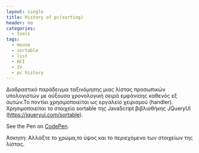 ```yaml
---
layout: single
title: History of pc(sorting)
header: no
categories:
  - tools
tags:
  - mouse
  - sortable
  - list
  - HCI
  - IV
  - pc history
---
```


Διαδραστικό παράδειγμα ταξινόμησης μιας λίστας προσωπικών υπολογιστών με αύξουσα χρονολογική σειρά εμφάνισης καθενός εξ αυτών.Το ποντίκι χρησιμοποιείται ως εργαλείο χειρισμού (handler). Χρησιμοποιείται το στοιχείο sortable της JavaScript βιβλιοθήκης JQueryUI (https://jqueryui.com/sortable).

<p data-height="350" data-theme-id="0" data-slug-hash="xPrgpV" data-default-tab="result" data-user="evabat" class='codepen'>See the Pen <a href='https://codepen.io/vournam/pen/oNepLQe'></a> on <a href='https://codepen.io/vournam/pen/oNepLQe'>CodePen</a>.</p>
<script async src="//assets.codepen.io/assets/embed/ei.js"></script>

Άσκηση: Αλλάξτε το χρώμα,το ύψος και το περιεχόμενο των στοιχείων της λίστας.
